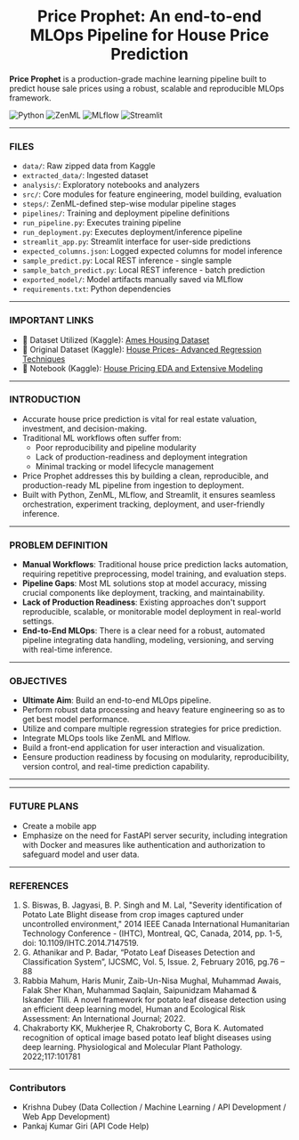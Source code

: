 <h1 align="center">Price Prophet: An end-to-end MLOps Pipeline for House Price Prediction</h1>

<b>Price Prophet</b> is a production-grade machine learning pipeline built to predict house sale prices using a robust, scalable and reproducible MLOps framework.

![Python](https://img.shields.io/badge/Python-3.10-blue?style=for-the-badge&logo=python&logoColor=white)
![ZenML](https://img.shields.io/badge/ZenML-FF4088?style=for-the-badge&logo=zenml&logoColor=white)
![MLflow](https://img.shields.io/badge/MLflow-FFBB00?style=for-the-badge&logo=mlflow&logoColor=white)
![Streamlit](https://img.shields.io/badge/Streamlit-FF4B4B?style=for-the-badge&logo=streamlit&logoColor=white)

<!--
![MLOps](https://img.shields.io/badge/MLOps-End--to--End--Pipeline-brightgreen?style=for-the-badge)
![Optimized for RMSE](https://img.shields.io/badge/Optimized--For-RMSE-yellow?style=for-the-badge) 
-->

---

### FILES

- `data/`: Raw zipped data from Kaggle
- `extracted_data/`: Ingested dataset
- `analysis/`: Exploratory notebooks and analyzers
- `src/`: Core modules for feature engineering, model building, evaluation
- `steps/`: ZenML-defined step-wise modular pipeline stages
- `pipelines/`: Training and deployment pipeline definitions
- `run_pipeline.py`: Executes training pipeline
- `run_deployment.py`: Executes deployment/inference pipeline
- `streamlit_app.py`: Streamlit interface for user-side predictions
- `expected_columns.json`: Logged expected columns for model inference
- `sample_predict.py`: Local REST inference - single sample
- `sample_batch_predict.py`: Local REST inference - batch prediction
- `exported_model/`: Model artifacts manually saved via MLflow
- `requirements.txt`: Python dependencies

---

### IMPORTANT LINKS

- 📂 Dataset Utilized (Kaggle): [Ames Housing Dataset](https://www.kaggle.com/datasets/prevek18/ames-housing-dataset)
- 📄 Original Dataset (Kaggle): [House Prices- Advanced Regression Techniques](https://www.kaggle.com/competitions/house-prices-advanced-regression-techniques/data)
- 📓 Notebook (Kaggle): [House Pricing EDA and Extensive Modeling](https://www.kaggle.com/code/krishd123/house-pricing-eda-and-extensive-modeling)

---

### INTRODUCTION
- Accurate house price prediction is vital for real estate valuation, investment, and decision-making.
- Traditional ML workflows often suffer from:
  - Poor reproducibility and pipeline modularity
  - Lack of production-readiness and deployment integration
  - Minimal tracking or model lifecycle management
- Price Prophet addresses this by building a clean, reproducible, and production-ready ML pipeline from ingestion to deployment.
- Built with Python, ZenML, MLflow, and Streamlit, it ensures seamless orchestration, experiment tracking, deployment, and user-friendly inference.

---
<!--
### RELATED WORKS
<img width="1636" height="609" alt="image" src="https://github.com/user-attachments/assets/498a0db6-45a9-4a75-bef9-061e5bcbe73e" />
<img width="1622" height="473" alt="image" src="https://github.com/user-attachments/assets/1128d23d-832d-487f-aba0-313071bdc34e" />
-->

### PROBLEM DEFINITION
- **Manual Workflows**: Traditional house price prediction lacks automation, requiring repetitive preprocessing, model training, and evaluation steps.
- **Pipeline Gaps**: Most ML solutions stop at model accuracy, missing crucial components like deployment, tracking, and maintainability.
- **Lack of Production Readiness**: Existing approaches don't support reproducible, scalable, or monitorable model deployment in real-world settings.
- **End-to-End MLOps**: There is a clear need for a robust, automated pipeline integrating data handling, modeling, versioning, and serving with real-time inference.

---

### OBJECTIVES
- **Ultimate Aim**: Build an end-to-end MLOps pipeline.
- Perform robust data processing and heavy feature engineering so as to get best model performance.
- Utilize and compare multiple regression strategies for price prediction.
- Integrate MLOps tools like ZenML and Mlflow.
- Build a front-end application for user interaction and visualization.
- Eensure production readiness by focusing on modularity, reproducibility, version control, and real-time prediction capability.

---
<!--
### METHODOLOGY
#### Pipeline Workflow

#### Key Stages

#### MLOps Stack

---

### PROPOSED FRAMEWORK
![image](https://github.com/KD-Blitz/PotatoLife/assets/118080140/c0f5cebc-a9d3-4870-81b5-8abd416b20c0)

---

### RESULTS
- Upon completion of training, our model achieved a remarkable test accuracy of 98.83%, demonstrating the model's efficacy in classifying potato leaves into three categories: early blight, late blight, and healthy conditions.
![image](https://github.com/KD-Blitz/PotatoLife/assets/118080140/d4a77d8c-e31f-41f6-b59f-0fce38e70c95)

- Alongside, we have the model’s predictions on a sample of test images, where:
  - “Actual" represents the true class.
  - “Predicted represents the predicted class.
  - “Confidence" is the confidence score associated with the prediction, which reflects upon the reliability of the model's decision.
![image](https://github.com/KD-Blitz/PotatoLife/assets/118080140/199ceb75-6bd8-4ab3-9f99-a75f5dcf4ddb)

- FastAPI Working
![image](https://github.com/KD-Blitz/PotatoLife/assets/118080140/7798b018-aef7-4b34-b0af-c73fae61cb29)
![image](https://github.com/KD-Blitz/PotatoLife/assets/118080140/2443d89d-37e4-423d-af33-11f3fdf755dd)


- Postman software interacting with the model via API request and giving prediction result as a json response for a sample leaf image.
![image](https://github.com/KD-Blitz/PotatoLife/assets/118080140/349da7dc-f94e-420e-a528-1d6fbfc74606)

- Web App Interface
![wai_1](https://github.com/user-attachments/assets/d27e7d67-fa97-4801-89b9-d625612d9930)
![wai_2](https://github.com/user-attachments/assets/ff2c23a3-9178-455f-8b6e-cb314c5a3cf2)

---

### INSTALLATION

To set up the project on your local machine, follow these steps:

1. **Clone the repository**:
```sh
    git clone https://github.com/krishnaura45/PotatoLife.git
    cd PotatoLife
```
2. **Install dependencies**:
```sh
    pip install -r requirements.txt
```
3. **Run the Streamlit app**:
```sh
    streamlit run app.py
```

---

### CONTRIBUTING
- Fork the repository.
- Create a new branch.
- Commit changes with clear messages.
- Submit a pull request.
- Ensure new features are tested and documented.

---

### TECH STACK

![Pandas](https://img.shields.io/badge/Pandas-150458?style=for-the-badge&logo=pandas&logoColor=white)
![Scikit-Learn](https://img.shields.io/badge/Scikit--Learn-F7931E?style=for-the-badge&logo=scikitlearn&logoColor=white) 
![NumPy](https://img.shields.io/badge/NumPy-013243?style=for-the-badge&logo=numpy&logoColor=white)
![Matplotlib](https://img.shields.io/badge/Matplotlib-11557C?style=for-the-badge&logo=matplotlib&logoColor=white)
![CatBoost](https://img.shields.io/badge/CatBoost-Regressor-orange?style=for-the-badge)

- **Python**: Backend logic and data handling.
- **TensorFlow**: Deep learning model.
- **Streamlit**: Web app development.
- **FastAPI**: API interaction and server handling.
- **Postman**: API testing and interaction.
- **Pillow**, **NumPy**, **Matplotlib**: Image processing and visualization.

<!--
### CONCLUSIONS/OUTCOMES
- Robust Data Preparation: Data preprocessing, involving batch loading, resizing, rescaling, and data augmentation, enhanced dataset quality and diversity.
- Model achieved an impressive 98.83% test accuracy, showcasing deep learning's effectiveness in disease classification.
- User-Friendly Implementation: FastAPI and Postman software facilitated user-friendly disease classification, empowering farmers and experts for on-the-spot diagnosis.
- Effectively address timely and accurate detection of potato leaf diseases.
-->
---

### FUTURE PLANS
- Create a mobile app
- Emphasize on the need for FastAPI server security, including integration with Docker and measures like authentication and authorization to safeguard model and user data.

---

### REFERENCES
1) S. Biswas, B. Jagyasi, B. P. Singh and M. Lal, "Severity identification of Potato Late Blight disease from crop images captured under uncontrolled environment," 2014 IEEE Canada International Humanitarian Technology Conference - (IHTC), Montreal, QC, Canada, 2014, pp. 1-5, doi: 10.1109/IHTC.2014.7147519.
2) G. Athanikar and P. Badar, “Potato Leaf Diseases Detection and Classification System”, IJCSMC, Vol. 5, Issue. 2, February 2016, pg.76 – 88
3) Rabbia Mahum, Haris Munir, Zaib-Un-Nisa Mughal, Muhammad Awais, Falak Sher Khan, Muhammad Saqlain, Saipunidzam Mahamad & Iskander Tlili. A novel framework for potato leaf disease detection using an efficient deep learning model, Human and Ecological Risk Assessment: An International Journal; 2022.
4) Chakraborty KK, Mukherjee R, Chakroborty C, Bora K. Automated recognition of optical image based potato leaf blight diseases using deep learning. Physiological and Molecular Plant Pathology. 2022;117:101781

---

### Contributors 
- Krishna Dubey (Data Collection / Machine Learning / API Development / Web App Development)
- Pankaj Kumar Giri (API Code Help)
